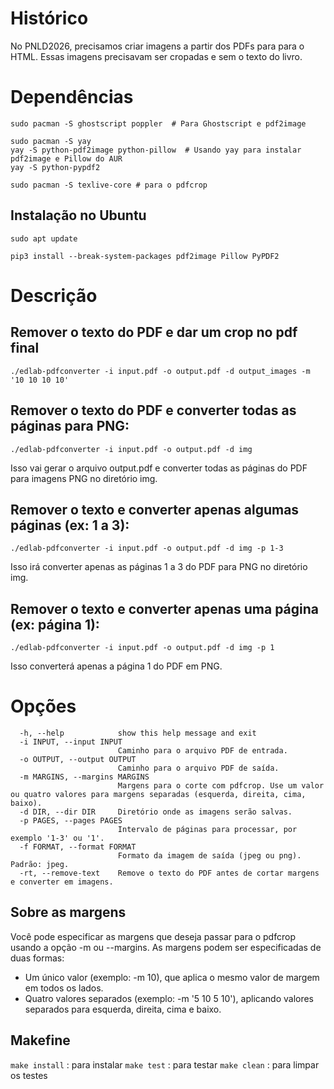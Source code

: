 # Histórico
No PNLD2026, precisamos criar imagens a partir dos PDFs para para o HTML. Essas imagens precisavam ser cropadas e sem o texto do livro. 

# Dependências
```
sudo pacman -S ghostscript poppler  # Para Ghostscript e pdf2image

sudo pacman -S yay
yay -S python-pdf2image python-pillow  # Usando yay para instalar pdf2image e Pillow do AUR
yay -S python-pypdf2

sudo pacman -S texlive-core # para o pdfcrop

```

## Instalação no Ubuntu

```
sudo apt update

pip3 install --break-system-packages pdf2image Pillow PyPDF2
```

# Descrição


## Remover o texto do PDF e dar um crop no pdf final

```
./edlab-pdfconverter -i input.pdf -o output.pdf -d output_images -m '10 10 10 10'
```

## Remover o texto do PDF e converter todas as páginas para PNG:
```
./edlab-pdfconverter -i input.pdf -o output.pdf -d img
```

Isso vai gerar o arquivo output.pdf e converter todas as páginas do PDF para imagens PNG no diretório img.

## Remover o texto e converter apenas algumas páginas (ex: 1 a 3):
```
./edlab-pdfconverter -i input.pdf -o output.pdf -d img -p 1-3
```

Isso irá converter apenas as páginas 1 a 3 do PDF para PNG no diretório img.

## Remover o texto e converter apenas uma página (ex: página 1):

```
./edlab-pdfconverter -i input.pdf -o output.pdf -d img -p 1
```

Isso converterá apenas a página 1 do PDF em PNG.

# Opções

```
  -h, --help            show this help message and exit
  -i INPUT, --input INPUT
                        Caminho para o arquivo PDF de entrada.
  -o OUTPUT, --output OUTPUT
                        Caminho para o arquivo PDF de saída.
  -m MARGINS, --margins MARGINS
                        Margens para o corte com pdfcrop. Use um valor ou quatro valores para margens separadas (esquerda, direita, cima, baixo).
  -d DIR, --dir DIR     Diretório onde as imagens serão salvas.
  -p PAGES, --pages PAGES
                        Intervalo de páginas para processar, por exemplo '1-3' ou '1'.
  -f FORMAT, --format FORMAT
                        Formato da imagem de saída (jpeg ou png). Padrão: jpeg.
  -rt, --remove-text    Remove o texto do PDF antes de cortar margens e converter em imagens.
```



## Sobre as margens

Você pode especificar as margens que deseja passar para o pdfcrop usando a opção -m ou --margins.
As margens podem ser especificadas de duas formas:
* Um único valor (exemplo: -m 10), que aplica o mesmo valor de margem em todos os lados.
* Quatro valores separados (exemplo: -m '5 10 5 10'), aplicando valores separados para esquerda, direita, cima e baixo.



## Makefine

`make install`  : para instalar
`make test` : para testar
`make clean` : para limpar os testes
 